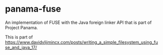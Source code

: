 # panama-fuse
An implementation of FUSE with the Java foreign linker API that is part of Project Panama.

This is part of https://www.davidvlijmincx.com/posts/writing_a_simple_filesystem_using_fuse_and_java_17/
